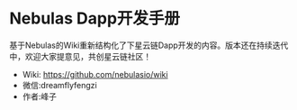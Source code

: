 # Nebulas Dapp开发手册

基于Nebulas的Wiki重新结构化了下星云链Dapp开发的内容。版本还在持续迭代中，欢迎大家提意见，共创星云链社区！

- Wiki: https://github.com/nebulasio/wiki
- 微信:dreamflyfengzi
- 作者:峰子